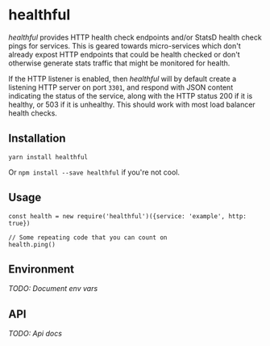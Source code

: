 # healthful

*healthful* provides HTTP health check endpoints and/or StatsD health check
pings for services. This is geared towards micro-services which don't already
expost HTTP endpoints that could be health checked or don't otherwise generate
stats traffic that might be monitored for health.

If the HTTP listener is enabled, then *healthful* will by default create a
listening HTTP server on port `3301`, and respond with JSON content indicating
the status of the service, along with the HTTP status 200 if it is healthy, or
503 if it is unhealthy. This should work with most load balancer health checks.

## Installation

```
yarn install healthful
```

Or `npm install --save healthful` if you're not cool.

## Usage

```
const health = new require('healthful')({service: 'example', http: true})

// Some repeating code that you can count on
health.ping()
```

## Environment

*TODO: Document env vars*

## API

*TODO: Api docs*

